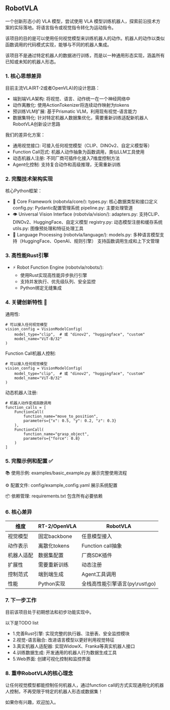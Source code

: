 ## RobotVLA
一个创新形态小的 VLA 模型，尝试使用 VLA 模型训练机器人，探索前沿技术方案的实际落地。将语言指令或视觉指令转化为运动指令。

该项目的目的是可以使用任何视觉模型来训练机器人的动作。机器人的动作以类似函数调用的代码模式实现，能够与不同的机器人集成。

该项目不是通过特定机器人的数据进行训练，而是以一种通用形态实现，涵盖所有已知或未知的机器人形态。

### 1. 核心思想差异
目前主流VLA(RT-2或者OpenVLA)的设计思路：
- 端到端VLA架构: 将视觉、语言、动作统一在一个神经网络中
- 动作离散化: 使用ActionTokenizer将连续动作映射为tokens
- 预训练VLM扩展: 基于Prismatic VLM，利用现有视觉-语言能力
- 数据集特化: 针对特定机器人数据集优化，需要重新训练适配新机器人
RobotVLA创新设计思路

我们的差异化方案：
- 通用视觉接口: 可接入任何视觉模型（CLIP、DINOv2、自定义模型等）
- Function Call范式: 机器人动作抽象为函数调用，类似LLM工具使用
- 动态机器人注册: 不同厂商可插件化接入7维度控制方法
- Agent化控制: 支持复合动作和高级推理，无需重新训练

### 2. 完整技术架构实现 
核心Python框架：
- 🔧 Core Framework (robotvla/core/):
types.py: 核心数据类型和接口定义
config.py: Pydantic配置管理系统
pipeline.py: 主要处理管道
- 👁️ Universal Vision Interface (robotvla/vision/):
adapters.py: 支持CLIP、DINOv2、HuggingFace、自定义模型
registry.py: 动态模型注册和缓存系统
utils.py: 图像预处理和特征处理工具
- 🧠 Language Processing (robotvla/language/):
models.py: 多种语言模型支持（HuggingFace、OpenAI、规则引擎）
支持函数调用生成和上下文管理

### 3. 高性能Rust引擎

- ⚡ Robot Function Engine (robotvla/robots/):
  - 使用Rust实现高性能异步执行引擎
  - 支持并发执行、优先级队列、安全监控
  - Python绑定无缝集成

### 4. 关键创新特性 🚀

通用性:


```
# 可以接入任何视觉模型
vision_config = VisionModelConfig(
    model_type="clip",  # 或 "dinov2", "huggingface", "custom"
    model_name="ViT-B/32"
)
```

Function Call机器人控制:


```
# 可以接入任何视觉模型
vision_config = VisionModelConfig(
    model_type="clip",  # 或 "dinov2", "huggingface", "custom"
    model_name="ViT-B/32"
)
```

动态机器人注册:


```
# 机器人动作变成函数调用
function_calls = [
    FunctionCall(
        function_name="move_to_position",
        parameters={"x": 0.5, "y": 0.2, "z": 0.3}
    ),
    FunctionCall(
        function_name="grasp_object", 
        parameters={"force": 0.8}
    )
]
```


### 5. 完整示例和配置 ✅
📚 使用示例: examples/basic_example.py 展示完整使用流程

⚙️ 配置文件: config/example_config.yaml 展示系统配置

📦 依赖管理: requirements.txt 包含所有必要依赖

### 6. 核心差异

| 维度 | RT-2/OpenVLA | RobotVLA |
| --- | --- | --- |
| 视觉模型 | 固定backbone | 任意模型接入 |
| 动作表示 | 离散化tokens | Function call抽象 |
| 机器人适配 | 数据集配置 | 厂商SDK插件 |
| 扩展性 | 需要重新训练 | 动态注册 |
| 控制范式 | 端到端生成 | Agent工具调用 |
| 性能 | Python实现 | 全栈高性能引擎语言(py\rust\go) |

### 7. 下一步工作

目前该项目处于初期想法和初步功能实现中。

以下是TODO list

- 1.完善Rust引擎: 实现完整的执行器、注册表、安全监控模块
- 2.视觉-语言融合: 改进语言模型以更好利用视觉特征
- 3.真实机器人适配器: 实现WidowX、Franka等真实机器人接口
- 4.训练数据生成: 开发通用的机器人行为数据生成工具
- 5.Web界面: 创建可视化控制和监控界面

### 8. 重申RobotVLA的核心理念

让任何视觉模型都能控制任何机器人，通过function call的方式实现通用化的机器人控制，不再受限于特定的机器人形态或数据集！

如果你有兴趣，欢迎加入。